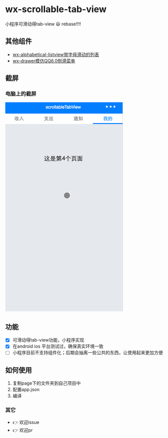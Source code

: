 # wx-scrollable-tab-view
小程序可滑动得tab-view 😃  rebase!!!!

## 其他组件
- [wx-alphabetical-listview带字母滑动的列表](https://github.com/zhongjie-chen/wx-alphabetical-listview)
- [wx-drawer模仿QQ6.0侧滑菜单](https://github.com/zhongjie-chen/wx-drawer)

## 截屏

### 电脑上的截屏
![](https://github.com/zhongjie-chen/blog/blob/gh-pages/img/wx-scroll-tab-view.gif?raw=true)

## 功能

- [x] 可滑动得tab-view功能，小程序实现
- [x] 在android ios 平台测试过，确保真实环境一致
- [ ] 小程序目前不支持组件化；后期会抽离一些公共的东西，让使用起来更加方便

## 如何使用

1. 复制page下的文件夹到自己项目中
2. 配置app.json
3. 编译

### 其它

- 👉 欢迎issue
- 👉 欢迎pr
